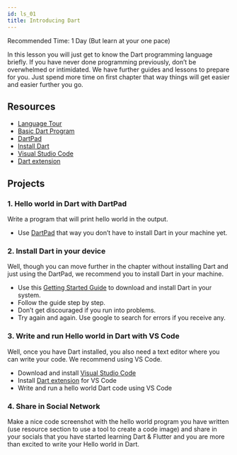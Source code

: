 ```yaml
---
id: ls_01
title: Introducing Dart
---
```


Recommended Time: 1 Day (But learn at your one pace)

In this lesson you will just get to know the Dart programming language briefly. If you have never done programming previously, don’t be overwhelmed or intimidated. We have further guides and lessons to prepare for you. Just spend more time on first chapter that way things will get easier and easier further you go.

## Resources

- [Language Tour](https://dart.dev/guides/language/language-tour)
- [Basic Dart Program](https://dart-tutorial.com/introduction-and-basics/basic-dart-program/)
- [DartPad](https://dartpad.dev)
- [Install Dart](https://dart.dev/get-dart)
- [Visual Studio Code](https://code.visualstudio.com/)
- [Dart extension](https://marketplace.visualstudio.com/items?itemName=Dart-Code.dart-code)

## Projects

### 1. Hello world in Dart with DartPad

Write a program that will print hello world in the output.

- Use [DartPad](https://dartpad.dev) that way you don’t have to install Dart in your machine yet.

### 2. Install Dart in your device

Well, though you can move further in the chapter without installing Dart and just using the DartPad, we recommend you to install Dart in your machine.

- Use this [Getting Started Guide](https://dart.dev/get-dart) to download and install Dart in your system.
- Follow the guide step by step.
- Don’t get discouraged if you run into problems.
- Try again and again. Use google to search for errors if you receive any.

### 3. Write and run Hello world in Dart with VS Code

Well, once you have Dart installed, you also need a text editor where you can write your code. We recommend using VS Code.

- Download and install [Visual Studio Code](https://code.visualstudio.com/)
- Install [Dart extension](https://marketplace.visualstudio.com/items?itemName=Dart-Code.dart-code) for VS Code
- Write and run a hello world Dart code using VS Code

### 4. Share in Social Network

Make a nice code screenshot with the hello world program you have written (use resource section to use a tool to create a code image) and share in your socials that you have started learning Dart & Flutter and you are more than excited to write your Hello world in Dart.
